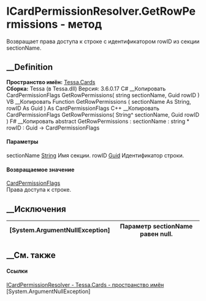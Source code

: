 # ICardPermissionResolver.GetRowPermissions - метод
Возвращает права доступа к строке с идентификатором rowID из секции
sectionName.
## __Definition
 **Пространство имён:** [Tessa.Cards](N_Tessa_Cards.htm)  
 **Сборка:** Tessa (в Tessa.dll) Версия: 3.6.0.17
C# __Копировать
     CardPermissionFlags GetRowPermissions(
    	string sectionName,
    	Guid rowID
    )
VB __Копировать
     Function GetRowPermissions ( 
    	sectionName As String,
    	rowID As Guid
    ) As CardPermissionFlags
C++ __Копировать
     CardPermissionFlags GetRowPermissions(
    	String^ sectionName, 
    	Guid rowID
    )
F# __Копировать
     abstract GetRowPermissions : 
            sectionName : string * 
            rowID : Guid -> CardPermissionFlags 
#### Параметры
sectionName [String](https://learn.microsoft.com/dotnet/api/system.string)
    Имя секции.
rowID [Guid](https://learn.microsoft.com/dotnet/api/system.guid)
    Идентификатор строки.
#### Возвращаемое значение
[CardPermissionFlags](T_Tessa_Cards_CardPermissionFlags.htm)  
Права доступа к строке.
##  __Исключения
[System.ArgumentNullException]|  Параметр sectionName равен null.  
---|---  
## __См. также
#### Ссылки
[ICardPermissionResolver - ](T_Tessa_Cards_ICardPermissionResolver.htm)
[Tessa.Cards - пространство имён](N_Tessa_Cards.htm)
[System.ArgumentNullException]
